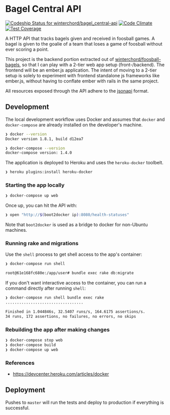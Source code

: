 # Bagel Central API

[![Codeship Status for winterchord/bagel_central-api](https://codeship.com/projects/55ff50e0-0a83-0133-0d8e-269fed99bda5/status?branch=master)](https://codeship.com/projects/90699)
[![Code Climate](https://codeclimate.com/github/winterchord/bagel_central-api/badges/gpa.svg)](https://codeclimate.com/github/winterchord/bagel_central-api)
[![Test Coverage](https://codeclimate.com/github/winterchord/bagel_central-api/badges/coverage.svg)](https://codeclimate.com/github/winterchord/bagel_central-api/coverage)

A HTTP API that tracks bagels given and received in foosball games. A bagel is given to the goalie of a team that loses a game of foosball without ever scoring a point.

This project is the backend portion extracted out of [winterchord/foosball-bagels](https://github.com/winterchord/foosball-bagels), so that I can play with a 2-tier web app setup (front-/backend). The frontend will be an ember.js application. The intent of moving to a 2-tier setup is solely to experiment with frontend standalone js frameworks like ember.js, without having to conflate ember with rails in the same project.

All resources exposed through the API adhere to the [jsonapi](http://jsonapi.org/) format.

## Development

The local development workflow uses Docker and assumes that `docker` and
`docker-compose` are already installed on the developer's machine.

```sh
❯ docker --version
Docker version 1.8.1, build d12ea7

❯ docker-compose --version
docker-compose version: 1.4.0
```

The application is deployed to Heroku and uses the `heroku-docker`
toolbelt.

```sh
❯ heroku plugins:install heroku-docker
```

### Starting the app locally

```sh
❯ docker-compose up web
```

Once up, you can hit the API with:

```sh
❯ open "http://$(boot2docker ip):8080/health-statuses"
```

Note that `boot2docker` is used as a bridge to docker for non-Ubuntu
machines.

### Running rake and migrations

Use the `shell` process to get shell access to the app's container:

```sh
❯ docker-compose run shell

root@61e168fc680e:/app/user# bundle exec rake db:migrate
```

If you don't want interactive access to the container, you can run a
command directly after running `shell`:

```sh
❯ docker-compose run shell bundle exec rake
..................................

Finished in 1.044846s, 32.5407 runs/s, 164.6175 assertions/s.
34 runs, 172 assertions, no failures, no errors, no skips
```

### Rebuilding the app after making changes

```sh
❯ docker-compose stop web
❯ docker-compose build
❯ docker-compose up web
```

### References

- https://devcenter.heroku.com/articles/docker

## Deployment

Pushes to `master` will run the tests and deploy to production if
everything is successful.
